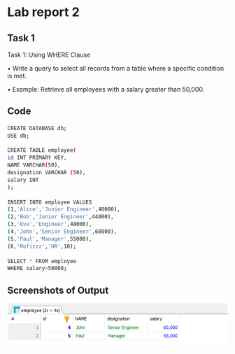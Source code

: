 
# Lab report 2




## Task 1
Task 1: Using WHERE Clause

•  Write a query to select all records from a table where a specific condition is met.

•  Example: Retrieve all employees with a salary greater than 50,000.
## Code



```bash
CREATE DATABASE db;
USE db;

CREATE TABLE employee(
id INT PRIMARY KEY,
NAME VARCHAR(50),
designation VARCHAR (50),
salary INT
);

INSERT INTO employee VALUES
(1,'Alice','Junior Engineer',40000),
(2,'Bob','Junior Engineer',44000),
(3,'Eve','Engineer',48000),
(4,'John','Senior Engineer',60000),
(5,'Paul','Manager',55000),
(6,'Mofizzz','HR',10);

SELECT * FROM employee
WHERE salary>50000;
```


## Screenshots of Output

![App Screenshot](https://github.com/AbrarShazid/DBMS/blob/main/Lab%20report%202/Images%20of%20Output/1%20output.png)

